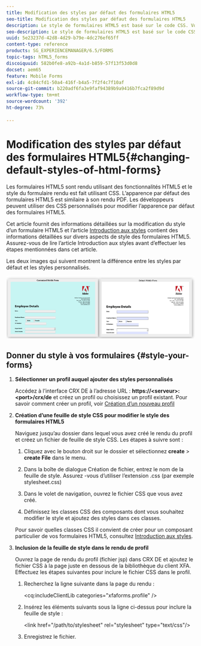 ```yaml
---
title: Modification des styles par défaut des formulaires HTML5
seo-title: Modification des styles par défaut des formulaires HTML5
description: Le style de formulaires HTML5 est basé sur le code CSS. Vous pouvez modifier les styles par défaut du formulaire.
seo-description: Le style de formulaires HTML5 est basé sur le code CSS. Vous pouvez modifier les styles par défaut du formulaire.
uuid: 5e23237d-42d8-4d29-b79e-4dc276ef65ff
content-type: reference
products: SG_EXPERIENCEMANAGER/6.5/FORMS
topic-tags: hTML5_forms
discoiquuid: 582b0fe8-a92b-4a1d-b859-57f13f53d0d8
docset: aem65
feature: Mobile Forms
exl-id: 4c84cfd1-50a4-416f-b4a5-7f2f4c7f10af
source-git-commit: b220adf6fa3e9faf94389b9a9416b7fca2f89d9d
workflow-type: tm+mt
source-wordcount: '392'
ht-degree: 73%

---
```


# Modification des styles par défaut des formulaires HTML5{#changing-default-styles-of-html-forms}

Les formulaires HTML5 sont rendu utilisant des fonctionnalités HTML5 et le style du formulaire rendu est fait utilisant CSS. L’apparence par défaut des formulaires HTML5 est similaire à son rendu PDF. Les développeurs peuvent utiliser des CSS personnalisés pour modifier l’apparence par défaut des formulaires HTML5.

Cet article fournit des informations détaillées sur la modification du style d’un formulaire HTML5 et l’article [Introduction aux styles](/help/forms/using/css-styles.md) contient des informations détaillées sur divers aspects de style des formulaires HTML5. Assurez-vous de lire l’article Introduction aux styles avant d’effectuer les étapes mentionnées dans cet article.

Les deux images qui suivent montrent la différence entre les styles par défaut et les styles personnalisés.

![picture-002-small](assets/pictures-002-small.png)

## Donner du style à vos formulaires {#style-your-forms}

1. **Sélectionner un profil auquel ajouter des styles personnalisés**

   Accédez à l’interface CRX DE à l’adresse URL : **https://&lt;serveur>:&lt;port>/crx/de** et créez un profil ou choisissez un profil existant. Pour savoir comment créer un profil, voir [Création d’un nouveau profil](/help/forms/using/custom-profile.md)

1. **Création d’une feuille de style CSS pour modifier le style des formulaires HTML5**

   Naviguez jusqu’au dossier dans lequel vous avez créé le rendu du profil et créez un fichier de feuille de style CSS. Les étapes à suivre sont :

   1. Cliquez avec le bouton droit sur le dossier et sélectionnez **create** > **create File** dans le menu.

   1. Dans la boîte de dialogue Création de fichier, entrez le nom de la feuille de style. Assurez -vous d’utiliser l’extension .css (par exemple stylesheet.css)
   1. Dans le volet de navigation, ouvrez le fichier CSS que vous avez créé.
   1. Définissez les classes CSS des composants dont vous souhaitez modifier le style et ajoutez des styles dans ces classes.

   Pour savoir quelles classes CSS il convient de créer pour un composant particulier de vos formulaires HTML5, consultez [Introduction aux styles](/help/forms/using/css-styles.md).

1. **Inclusion de la feuille de style dans le rendu de profil**

   Ouvrez la page de rendu du profil (fichier jsp) dans CRX DE et ajoutez le fichier CSS à la page juste en dessous de la bibliothèque du client XFA. Effectuez les étapes suivantes pour inclure le fichier CSS dans le profil.

   1. Recherchez la ligne suivante dans la page du rendu :

      &lt;cq:includeClientLib categories=&quot;xfaforms.profile&quot; />

   1. Insérez les éléments suivants sous la ligne ci-dessus pour inclure la feuille de style :

      &lt;link href=&quot;/path/to/stylesheet&quot; rel=&quot;stylesheet&quot; type=&quot;text/css&quot;/>

   1. Enregistrez le fichier.

